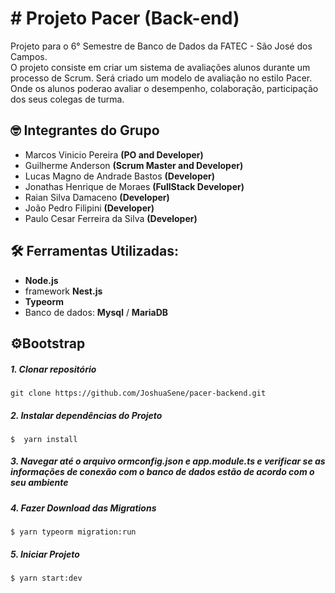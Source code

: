 # # Projeto Pacer (Back-end)

Projeto para o 6° Semestre de Banco de Dados da FATEC - São José dos Campos.  
O projeto consiste em criar um sistema de avaliações alunos durante um processo de Scrum. Será criado um modelo de avaliação no estilo Pacer. Onde os alunos poderao avaliar o desempenho, colaboração, participação dos seus colegas de turma.

## 🤓 Integrantes do Grupo

- Marcos Vinicio Pereira **(PO and Developer)**
- Guilherme Anderson **(Scrum Master and Developer)**
- Lucas Magno de Andrade Bastos **(Developer)**
- Jonathas Henrique de Moraes **(FullStack Developer)**
- Raian Silva Damaceno **(Developer)**
- João Pedro Filipini **(Developer)**
- Paulo Cesar Ferreira da Silva **(Developer)**

##  🛠️ Ferramentas Utilizadas:

- **Node.js** 
- framework **Nest.js**
- **Typeorm**
- Banco de dados: **Mysql** / **MariaDB**

##  ⚙️Bootstrap
#####  1. Clonar repositório
```
git clone https://github.com/JoshuaSene/pacer-backend.git
```
##### 2. Instalar dependências do Projeto
```
$  yarn install
```
##### 3. Navegar até o arquivo **ormconfig.json** e **app.module.ts** e verificar se as informações de conexão com o banco de dados estão de acordo com o seu ambiente
##### 4. Fazer Download das Migrations
```
$ yarn typeorm migration:run
```
##### 5. Iniciar Projeto
```
$ yarn start:dev
```